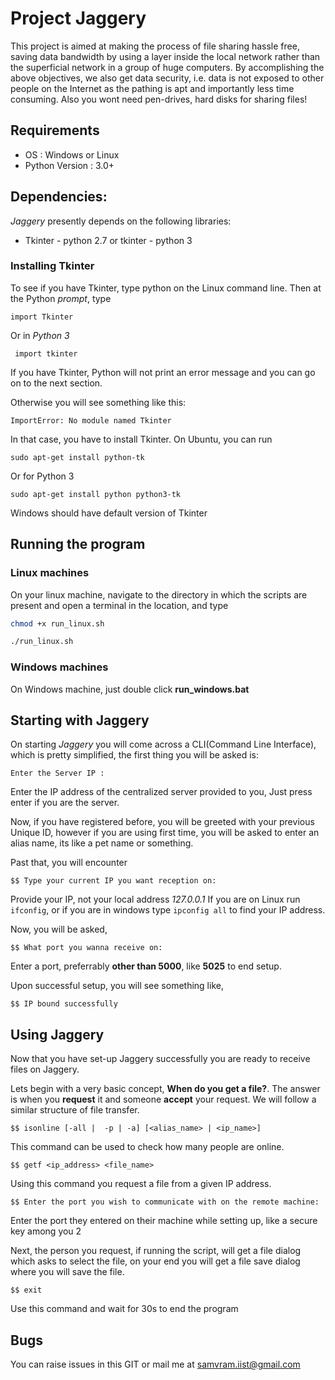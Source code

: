 # Project Jaggery

This project is aimed at making the process of file sharing hassle free, saving data bandwidth by using a layer inside 
the local network rather than the superficial network in a group of huge computers. By accomplishing the above objectives, we 
also get data security, i.e. data is not exposed to other people on the Internet as the pathing is apt and importantly
less time consuming. Also you wont need pen-drives, hard disks for sharing files!

## Requirements
* OS : Windows or Linux
* Python Version : 3.0+

## Dependencies:

*Jaggery* presently depends on the following libraries:
* Tkinter - python 2.7 or tkinter - python 3

### Installing Tkinter

 To see if you have Tkinter, type python on the Linux command line. 
 Then at the Python *prompt*, type

 `import Tkinter`

Or in *Python 3*

` import tkinter`

If you have Tkinter, Python will not print an error message and you can go on to the next section.

Otherwise you will see something like this:

`ImportError: No module named Tkinter`

In that case, you have to install Tkinter. On Ubuntu, you can run

`sudo apt-get install python-tk`

Or for Python 3

`sudo apt-get install python python3-tk`

Windows should have default version of Tkinter

## Running the program

### Linux machines

On your linux machine, navigate to the directory in which the scripts are present and open
a terminal in the location, and type

```bash
chmod +x run_linux.sh

./run_linux.sh
```

### Windows machines

On Windows machine, just double click **run_windows.bat**

## Starting with Jaggery

On starting *Jaggery* you will come across a CLI(Command Line Interface),
which is pretty simplified, the first thing you will be asked is:

`Enter the Server IP : `

Enter the IP address of the centralized server provided to you,
Just press enter if you are the server.

Now, if you have registered before, you will be greeted with your previous
Unique ID, however if you are using first time, you will be asked to enter an
alias name, its like a pet name or something.

Past that, you will encounter

`$$ Type your current IP you want reception on: `

Provide your IP, not your local address *127.0.0.1* If you are on Linux
run `ifconfig`, or if you are in windows type `ipconfig all` to find your IP address.

Now, you will be asked,

`$$ What port you wanna receive on: `

Enter a port, preferrably **other than 5000**, like **5025** to end setup.

Upon successful setup, you will see something like,

`$$ IP bound successfully`

## Using Jaggery

Now that you have set-up Jaggery successfully you are ready to receive files on Jaggery.

Lets begin with a very basic concept, **When do you get a file?**. The answer is when 
you **request** it and someone **accept** your request. We will follow a similar structure of 
file transfer. 

`$$ isonline [-all |  -p | -a] [<alias_name> | <ip_name>]`

This command can be used to check how many people are online.

`$$ getf <ip_address> <file_name>`

Using this command you request a file from a given IP address.

`$$ Enter the port you wish to communicate with on the remote machine: `

Enter the port they entered on their machine while setting  up, like a secure key among you 2

Next, the person you request, if running the script, will get a file dialog which asks to select the file,
on your end you will get a file save dialog where you will save the file.

`$$ exit`

Use this command and wait for 30s to end the program

## Bugs

You can raise issues in this GIT or mail me at samvram.iist@gmail.com